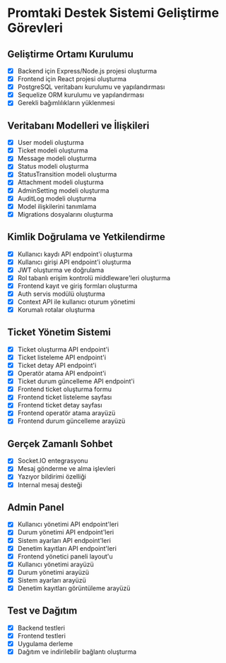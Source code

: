 # Promtaki Destek Sistemi Geliştirme Görevleri

## Geliştirme Ortamı Kurulumu
- [x] Backend için Express/Node.js projesi oluşturma
- [x] Frontend için React projesi oluşturma
- [x] PostgreSQL veritabanı kurulumu ve yapılandırması
- [x] Sequelize ORM kurulumu ve yapılandırması
- [x] Gerekli bağımlılıkların yüklenmesi

## Veritabanı Modelleri ve İlişkileri
- [x] User modeli oluşturma
- [x] Ticket modeli oluşturma
- [x] Message modeli oluşturma
- [x] Status modeli oluşturma
- [x] StatusTransition modeli oluşturma
- [x] Attachment modeli oluşturma
- [x] AdminSetting modeli oluşturma
- [x] AuditLog modeli oluşturma
- [x] Model ilişkilerini tanımlama
- [x] Migrations dosyalarını oluşturma

## Kimlik Doğrulama ve Yetkilendirme
- [x] Kullanıcı kaydı API endpoint'i oluşturma
- [x] Kullanıcı girişi API endpoint'i oluşturma
- [x] JWT oluşturma ve doğrulama
- [x] Rol tabanlı erişim kontrolü middleware'leri oluşturma
- [x] Frontend kayıt ve giriş formları oluşturma
- [x] Auth servis modülü oluşturma
- [x] Context API ile kullanıcı oturum yönetimi
- [x] Korumalı rotalar oluşturma

## Ticket Yönetim Sistemi
- [x] Ticket oluşturma API endpoint'i
- [x] Ticket listeleme API endpoint'i
- [x] Ticket detay API endpoint'i
- [x] Operatör atama API endpoint'i
- [x] Ticket durum güncelleme API endpoint'i
- [x] Frontend ticket oluşturma formu
- [x] Frontend ticket listeleme sayfası
- [x] Frontend ticket detay sayfası
- [x] Frontend operatör atama arayüzü
- [x] Frontend durum güncelleme arayüzü

## Gerçek Zamanlı Sohbet
- [x] Socket.IO entegrasyonu
- [x] Mesaj gönderme ve alma işlevleri
- [x] Yazıyor bildirimi özelliği
- [x] Internal mesaj desteği

## Admin Panel
- [x] Kullanıcı yönetimi API endpoint'leri
- [x] Durum yönetimi API endpoint'leri
- [x] Sistem ayarları API endpoint'leri
- [x] Denetim kayıtları API endpoint'leri
- [x] Frontend yönetici paneli layout'u
- [x] Kullanıcı yönetimi arayüzü
- [x] Durum yönetimi arayüzü
- [x] Sistem ayarları arayüzü
- [x] Denetim kayıtları görüntüleme arayüzü

## Test ve Dağıtım
- [x] Backend testleri
- [x] Frontend testleri
- [x] Uygulama derleme
- [x] Dağıtım ve indirilebilir bağlantı oluşturma
